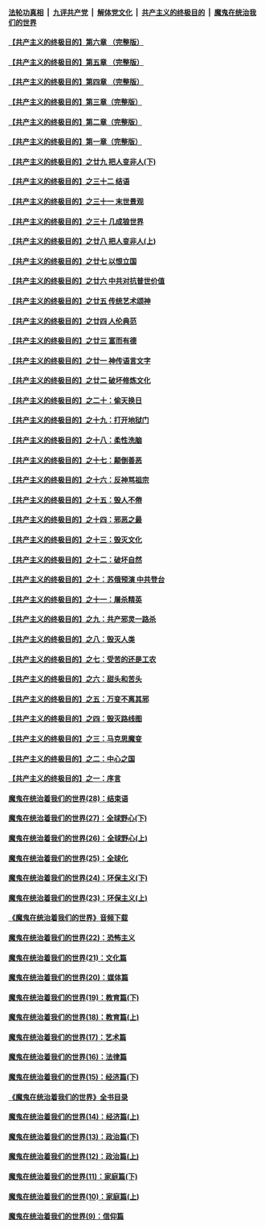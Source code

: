 

####  [法轮功真相](../../../../basic/blob/master/README.md?t=07060202) &nbsp;|&nbsp; [九评共产党](../../../../9ping.md/blob/master/README.md?t=07060202) &nbsp;|&nbsp; [解体党文化](../../../../jtdwh.md/blob/master/README.md?t=07060202)  &nbsp;|&nbsp; [共产主义的终极目的](../../../../gczydzjmd.md/blob/master/README.md?t=07060202) &nbsp;|&nbsp; [魔鬼在统治我们的世界](../../../../mgztzwmdsj.md/blob/master/README.md?t=07060202) 

#### [【共产主义的终极目的】第六章 （完整版）](../pages/nsc422/n11428913.md?t=07060202) 

#### [【共产主义的终极目的】第五章 （完整版）](../pages/nsc422/n11428912.md?t=07060202) 

#### [【共产主义的终极目的】第四章 （完整版）](../pages/nsc422/n11428907.md?t=07060202) 

#### [【共产主义的终极目的】第三章（完整版）](../pages/nsc422/n11428848.md?t=07060202) 

#### [【共产主义的终极目的】第二章（完整版）](../pages/nsc422/n11428831.md?t=07060202) 

#### [【共产主义的终极目的】第一章（完整版）](../pages/nsc422/n11417651.md?t=07060202) 

#### [【共产主义的终极目的】之廿九 把人变非人(下)](../pages/nsc422/n11344140.md?t=07060202) 

#### [【共产主义的终极目的】之三十二 结语](../pages/nsc422/n11360535.md?t=07060202) 

#### [【共产主义的终极目的】之三十一 末世景观](../pages/nsc422/n11351129.md?t=07060202) 

#### [【共产主义的终极目的】之三十 几成狼世界](../pages/nsc422/n11348280.md?t=07060202) 

#### [【共产主义的终极目的】之廿八 把人变非人(上)](../pages/nsc422/n11340492.md?t=07060202) 

#### [【共产主义的终极目的】之廿七 以恨立国](../pages/nsc422/n11336944.md?t=07060202) 

#### [【共产主义的终极目的】之廿六 中共对抗普世价值](../pages/nsc422/n11324785.md?t=07060202) 

#### [【共产主义的终极目的】之廿五 传统艺术颂神](../pages/nsc422/n11296396.md?t=07060202) 

#### [【共产主义的终极目的】之廿四 人伦典范](../pages/nsc422/n11296397.md?t=07060202) 

#### [【共产主义的终极目的】之廿三 富而有德](../pages/nsc422/n11283598.md?t=07060202) 

#### [【共产主义的终极目的】之廿一 神传语言文字](../pages/nsc422/n11263265.md?t=07060202) 

#### [【共产主义的终极目的】之廿二 破坏修炼文化](../pages/nsc422/n11245728.md?t=07060202) 

#### [【共产主义的终极目的】之二十：偷天换日](../pages/nsc422/n11238846.md?t=07060202) 

#### [【共产主义的终极目的】之十九：打开地狱门](../pages/nsc422/n11206376.md?t=07060202) 

#### [【共产主义的终极目的】之十八：柔性洗脑](../pages/nsc422/n11199994.md?t=07060202) 

#### [【共产主义的终极目的】之十七：颠倒善恶](../pages/nsc422/n11179782.md?t=07060202) 

#### [【共产主义的终极目的】之十六：反神骂祖宗](../pages/nsc422/n11166798.md?t=07060202) 

#### [【共产主义的终极目的】之十五：毁人不倦](../pages/nsc422/n11166792.md?t=07060202) 

#### [【共产主义的终极目的】之十四：邪恶之最](../pages/nsc422/n11150249.md?t=07060202) 

#### [【共产主义的终极目的】之十三：毁灭文化](../pages/nsc422/n11135227.md?t=07060202) 

#### [【共产主义的终极目的】之十二：破坏自然](../pages/nsc422/n11135214.md?t=07060202) 

#### [【共产主义的终极目的】之十：苏俄预演 中共登台](../pages/nsc422/n11118424.md?t=07060202) 

#### [【共产主义的终极目的】之十一：屠杀精英](../pages/nsc422/n11118442.md?t=07060202) 

#### [【共产主义的终极目的】之九：共产邪灵一路杀](../pages/nsc422/n11114139.md?t=07060202) 

#### [【共产主义的终极目的】之八：毁灭人类](../pages/nsc422/n11108503.md?t=07060202) 

#### [【共产主义的终极目的】之七：受苦的还是工农](../pages/nsc422/n11101809.md?t=07060202) 

#### [【共产主义的终极目的】之六：甜头和苦头](../pages/nsc422/n11096971.md?t=07060202) 

#### [【共产主义的终极目的】之五：万变不离其邪](../pages/nsc422/n11091285.md?t=07060202) 

#### [【共产主义的终极目的】之四：毁灭路线图](../pages/nsc422/n11086284.md?t=07060202) 

#### [【共产主义的终极目的】之三：马克思魔变](../pages/nsc422/n11061941.md?t=07060202) 

#### [【共产主义的终极目的】之二：中心之国](../pages/nsc422/n11047728.md?t=07060202) 

#### [【共产主义的终极目的】之一：序言](../pages/nsc422/n11086077.md?t=07060202) 

#### [魔鬼在统治着我们的世界(28)：结束语](../pages/nsc422/n10936246.md?t=07060202) 

#### [魔鬼在统治着我们的世界(27)：全球野心(下)](../pages/nsc422/n10928319.md?t=07060202) 

#### [魔鬼在统治着我们的世界(26)：全球野心(上)](../pages/nsc422/n10900318.md?t=07060202) 

#### [魔鬼在统治着我们的世界(25)：全球化](../pages/nsc422/n10788205.md?t=07060202) 

#### [魔鬼在统治着我们的世界(24)：环保主义(下)](../pages/nsc422/n10695307.md?t=07060202) 

#### [魔鬼在统治着我们的世界(23)：环保主义(上)](../pages/nsc422/n10688613.md?t=07060202) 

#### [《魔鬼在统治着我们的世界》音频下载](../pages/nsc422/n10635553.md?t=07060202) 

#### [魔鬼在统治着我们的世界(22)：恐怖主义](../pages/nsc422/n10614727.md?t=07060202) 

#### [魔鬼在统治着我们的世界(21)：文化篇](../pages/nsc422/n10597706.md?t=07060202) 

#### [魔鬼在统治着我们的世界(20)：媒体篇](../pages/nsc422/n10586579.md?t=07060202) 

#### [魔鬼在统治着我们的世界(19)：教育篇(下)](../pages/nsc422/n10564808.md?t=07060202) 

#### [魔鬼在统治着我们的世界(18)：教育篇(上)](../pages/nsc422/n10526970.md?t=07060202) 

#### [魔鬼在统治着我们的世界(17)：艺术篇](../pages/nsc422/n10499093.md?t=07060202) 

#### [魔鬼在统治着我们的世界(16)：法律篇](../pages/nsc422/n10485969.md?t=07060202) 

#### [魔鬼在统治着我们的世界(15)：经济篇(下)](../pages/nsc422/n10469975.md?t=07060202) 

#### [《魔鬼在统治着我们的世界》全书目录](../pages/nsc422/n10464261.md?t=07060202) 

#### [魔鬼在统治着我们的世界(14)：经济篇(上)](../pages/nsc422/n10457370.md?t=07060202) 

#### [魔鬼在统治着我们的世界(13)：政治篇(下)](../pages/nsc422/n10448270.md?t=07060202) 

#### [魔鬼在统治着我们的世界(12)：政治篇(上)](../pages/nsc422/n10444576.md?t=07060202) 

#### [魔鬼在统治着我们的世界(11)：家庭篇(下)](../pages/nsc422/n10440961.md?t=07060202) 

#### [魔鬼在统治着我们的世界(10)：家庭篇(上)](../pages/nsc422/n10435448.md?t=07060202) 

#### [魔鬼在统治着我们的世界(9)：信仰篇](../pages/nsc422/n10432159.md?t=07060202) 

